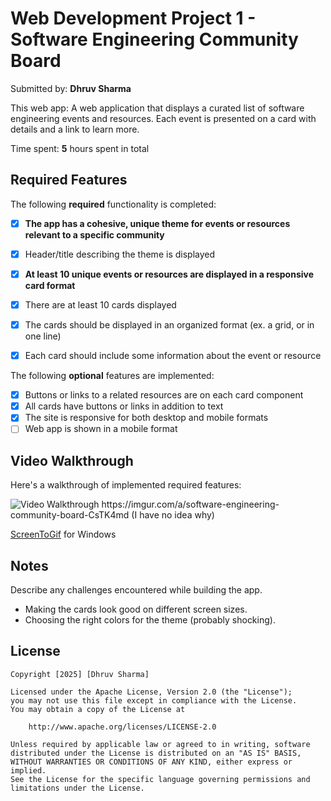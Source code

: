 # Web Development Project 1 - Software Engineering Community Board

Submitted by: **Dhruv Sharma**

This web app: A web application that displays a curated list of software engineering events and resources. Each event is presented on a card with details and a link to learn more.

Time spent: **5** hours spent in total

## Required Features

The following **required** functionality is completed:

- [x] **The app has a cohesive, unique theme for events or resources relevant to a specific community**
- [x] Header/title describing the theme is displayed
- [x] **At least 10 unique events or resources are displayed in a responsive card format**
- [x] There are at least 10 cards displayed 
- [x] The cards should be displayed in an organized format (ex. a grid, or in one line)
- [x] Each card should include some information about the event or resource


The following **optional** features are implemented:

- [x] Buttons or links to a related resources are on each card component
- [x] All cards have buttons or links in addition to text
- [x] The site is responsive for both desktop and mobile formats
- [ ] Web app is shown in a mobile format

## Video Walkthrough

Here's a walkthrough of implemented required features:

<img src='https://imgur.com/a/software-engineering-community-board-CsTK4md' title='Video Walkthrough' width='' alt='Video Walkthrough' />
https://imgur.com/a/software-engineering-community-board-CsTK4md (I have no idea why)

[ScreenToGif](https://www.screentogif.com/) for Windows

## Notes

Describe any challenges encountered while building the app.
- Making the cards look good on different screen sizes.
- Choosing the right colors for the theme (probably shocking).

## License

    Copyright [2025] [Dhruv Sharma]

    Licensed under the Apache License, Version 2.0 (the "License");
    you may not use this file except in compliance with the License.
    You may obtain a copy of the License at

        http://www.apache.org/licenses/LICENSE-2.0

    Unless required by applicable law or agreed to in writing, software
    distributed under the License is distributed on an "AS IS" BASIS,
    WITHOUT WARRANTIES OR CONDITIONS OF ANY KIND, either express or implied.
    See the License for the specific language governing permissions and
    limitations under the License.
